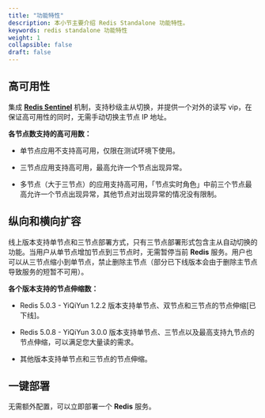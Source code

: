 ```yaml
---
title: "功能特性"
description: 本小节主要介绍 Redis Standalone 功能特性。 
keywords: redis standalone 功能特性
weight: 1
collapsible: false
draft: false
---
```





## 高可用性

集成 **[Redis Sentinel](https://redis.io/topics/sentinel)** 机制，支持秒级主从切换，并提供一个对外的读写 vip，在保证高可用性的同时，无需手动切换主节点 IP 地址。

**各节点数支持的高可用数：**

- 单节点应用不支持高可用，仅限在测试环境下使用。


- 三节点应用支持高可用，最高允许一个节点出现异常。


- 多节点（大于三节点）的应用支持高可用，「节点实时角色」中前三个节点最高允许一个节点出现异常，其他节点对出现异常的情况没有限制。

## 纵向和横向扩容

线上版本支持单节点和三节点部署方式，只有三节点部署形式包含主从自动切换的功能。当用户从单节点增加节点到三节点时，无需暂停当前 **Redis** 服务。用户也可以从三节点缩小到单节点，禁止删除主节点（部分已下线版本会由于删除主节点导致服务的短暂不可用）。

**各个版本支持的节点伸缩数：**

- Redis 5.0.3 - YiQiYun 1.2.2 版本支持单节点、双节点和三节点的节点伸缩[已下线]。
- Redis 5.0.8 - YiQiYun 3.0.0 版本支持单节点、三节点以及最高支持九节点的节点伸缩，可以满足您大量读的需求。
  
- 其他版本支持单节点和三节点的节点伸缩。
  
## 一键部署

  无需额外配置，可以立即部署一个 **Redis** 服务。